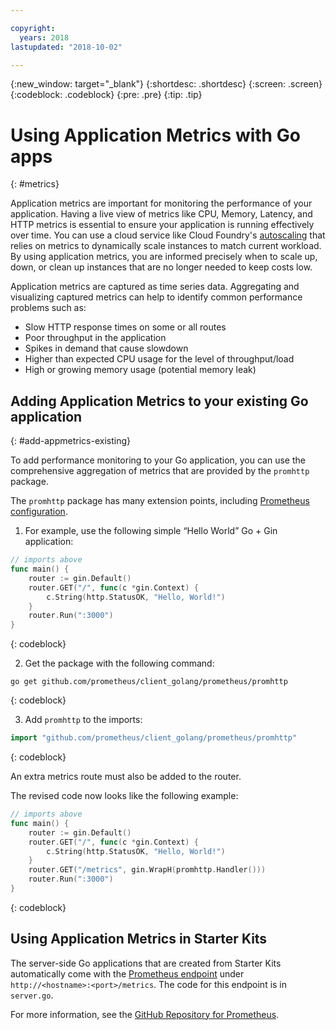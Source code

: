 ```yaml
---

copyright:
  years: 2018
lastupdated: "2018-10-02"

---
```


{:new_window: target="_blank"}
{:shortdesc: .shortdesc}
{:screen: .screen}
{:codeblock: .codeblock}
{:pre: .pre}
{:tip: .tip}

# Using Application Metrics with Go apps
{: #metrics}

Application metrics are important for monitoring the performance of your application. Having a live view of metrics like CPU, Memory, Latency, and HTTP metrics is essential to ensure your application is running effectively over time. You can use a cloud service like Cloud Foundry's [autoscaling](/docs/services/Auto-Scaling/index.html) that relies on metrics to dynamically scale instances to match current workload. By using application metrics, you are informed precisely when to scale up, down, or clean up instances that are no longer needed to keep costs low.

Application metrics are captured as time series data. Aggregating and visualizing captured metrics can help to identify common performance problems such as:

* Slow HTTP response times on some or all routes
* Poor throughput in the application
* Spikes in demand that cause slowdown
* Higher than expected CPU usage for the level of throughput/load
* High or growing memory usage (potential memory leak)

## Adding Application Metrics to your existing Go application
{: #add-appmetrics-existing}

To add performance monitoring to your Go application, you can use the comprehensive aggregation of metrics that are provided by the `promhttp` package.

The `promhttp` package has many extension points, including [Prometheus configuration](https://github.com/prometheus/client_golang).

1. For example, use the following simple “Hello World” Go + Gin application:
  ```go
  // imports above
  func main() {
      router := gin.Default()
      router.GET("/", func(c *gin.Context) {
          c.String(http.StatusOK, "Hello, World!")
      }
      router.Run(":3000")
  }
  ```
  {: codeblock}

2. Get the package with the following command:
  ```
  go get github.com/prometheus/client_golang/prometheus/promhttp
  ```
  {: codeblock}

3. Add `promhttp` to the imports:
  ```go
  import "github.com/prometheus/client_golang/prometheus/promhttp"
  ```
  {: codeblock}

  An extra metrics route must also be added to the router.

  The revised code now looks like the following example:
  ```go
  // imports above
  func main() {
      router := gin.Default()
      router.GET("/", func(c *gin.Context) {
          c.String(http.StatusOK, "Hello, World!")
      }
      router.GET("/metrics", gin.WrapH(promhttp.Handler()))
      router.Run(":3000")
  }
  ```
  {: codeblock}

## Using Application Metrics in Starter Kits

The server-side Go applications that are created from Starter Kits automatically come with the [Prometheus endpoint](https://prometheus.io/) under `http://<hostname>:<port>/metrics`. The code for this endpoint is in `server.go`.

For more information, see the [GitHub Repository for Prometheus](https://github.com/prometheus/client_golang/).
